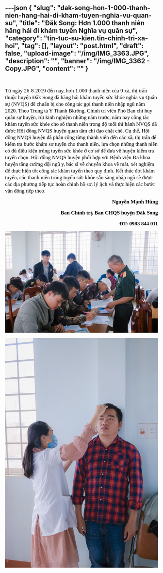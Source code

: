 ---json
{
    "slug": "dak-song-hon-1-000-thanh-nien-hang-hai-di-kham-tuyen-nghia-vu-quan-su",
    "title": "Đăk Song: Hơn 1.000 thanh niên hăng hái đi khám tuyển Nghĩa vụ quân sự",
    "category": "tin-tuc-su-kien.tin-chinh-tri-xa-hoi",
    "tag": [],
    "layout": "post.html",
    "draft": false,
    "upload-image": "/img/IMG_3363.JPG",
    "description": "",
    "banner": "/img/IMG_3362 - Copy.JPG",
    "__content__": ""
}
---
<p>&nbsp;</p>

<p><span style="font-size:13.0pt"><span style="font-family:&quot;Times New Roman&quot;,&quot;serif&quot;"><span style="color:black">Từ ng&agrave;y 26-8-2019 đến nay, hơn 1.000 thanh ni&ecirc;n của 9 x&atilde;, thị trấn thuộc huyện Đăk Song đ&atilde; hăng h&aacute;i kh&aacute;m tuyển sức khỏe nghĩa vụ Qu&acirc;n sự (NVQS) để chuẩn bị cho c&ocirc;ng t&aacute;c gọi thanh ni&ecirc;n nhập ngũ năm 2020. Theo Trung t&aacute; Y Th&agrave;nh Bkr&ocirc;ng, Ch&iacute;nh trị vi&ecirc;n Ph&oacute; Ban chỉ huy qu&acirc;n sự huyện, r&uacute;t kinh nghiệm những năm trước, năm nay c&ocirc;ng t&aacute;c kh&aacute;m tuyển sức khỏe cho số thanh ni&ecirc;n trong độ tuổi thi h&agrave;nh NVQS đ&atilde; được Hội đồng NVQS huyện quan t&acirc;m chỉ đạo chặt chẽ. Cụ thể, Hội đồng NVQS huyện đ&atilde; ph&acirc;n c&ocirc;ng từng th&agrave;nh vi&ecirc;n đến c&aacute;c x&atilde;, thị trấn để kiểm tra bước kh&aacute;m sơ tuyển cho thanh ni&ecirc;n, lựa chọn những thanh ni&ecirc;n c&oacute; đủ điều kiện tr&uacute;ng tuyển sức khỏe ở cơ sở để đưa về huyện kiểm tra tuyển chọn. Hội đồng NVQS huyện phối hợp với Bệnh viện Đa khoa huyện tăng cường đội ngũ y, b&aacute;c sĩ về chuy&ecirc;n khoa về mắt, x&eacute;t nghiệm để thực hiện tốt c&ocirc;ng t&aacute;c kh&aacute;m tuyển theo quy định. Kết th&uacute;c đợt kh&aacute;m tuyển, c&aacute;c thanh ni&ecirc;n tr&uacute;ng tuyển sức khỏe sẵn s&agrave;ng nhập ngũ sẽ được c&aacute;c địa phương tiếp tục ho&agrave;n chỉnh hồ sơ, l&yacute; lịch v&agrave; thực hiện c&aacute;c bước vận động tiếp theo.</span></span></span></p>

<p style="text-align:right"><strong><span style="font-size:13.0pt"><span style="font-family:&quot;Times New Roman&quot;,&quot;serif&quot;"><span style="color:black">Nguyễn Mạnh H&ugrave;ng</span></span></span></strong></p>

<p style="text-align:right"><strong><span style="font-size:13.0pt"><span style="font-family:&quot;Times New Roman&quot;,&quot;serif&quot;"><span style="color:black">Ban Ch&iacute;nh trị, Ban CHQS huyện Đăk Song</span></span></span></strong></p>

<p style="text-align:right"><strong><span style="font-size:13.0pt"><span style="font-family:&quot;Times New Roman&quot;,&quot;serif&quot;"><span style="color:black">ĐT: 0983 844 011</span></span></span></strong></p>

<p><img alt="" src="/img/IMG_3362.JPG" /></p>

<p><img alt="" src="/img/IMG_3363.JPG" /></p>
